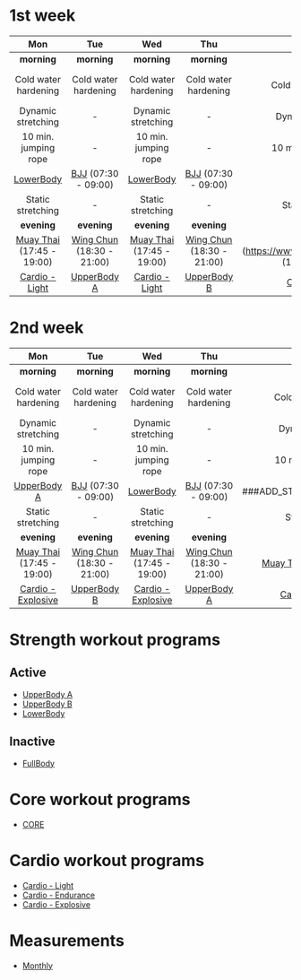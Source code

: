 # 1st week
| Mon | Tue | Wed | Thu | Fri | Sat | Sun |
|:-:|:-:|:-:|:-:|:-:|:-:|:-:|
| **morning** | **morning** | **morning** | **morning** | **morning** | **morning** |  **morning** |
| Cold water hardening | Cold water hardening | Cold water hardening | Cold water hardening | Cold water hardening | *REST mode* | Cold water hardening |
| Dynamic stretching | *-* | Dynamic stretching | *-* | Dynamic stretching | *REST mode* | Dynamic stretching |
| 10 min. jumping rope | *-* | 10 min. jumping rope | *-* | 10 min. jumping rope | *REST mode* | 10 min. jumping rope |
| [LowerBody](https://github.com/mobsikx/workout/blob/master/Strength-LowerBody.md) | [BJJ](https://www.lannagym.cz/rozvrh/) (07:30 - 09:00) | [LowerBody](https://github.com/mobsikx/workout/blob/master/Strength-LowerBody.md) | [BJJ](https://www.lannagym.cz/rozvrh/) (07:30 - 09:00) | [LowerBody](https://github.com/mobsikx/workout/blob/master/Strength-LowerBody.md) | *REST mode* | [CORE](https://github.com/mobsikx/workout/blob/master/Core.md) |
| Static stretching | *-* | Static stretching | *-* | Static stretching | *REST mode* | [Cardio - Endurance](https://github.com/mobsikx/workout/blob/master/Cardio-Endurance.md) |
| **evening** | **evening** | **evening** | **evening** | **evening** | **evening** | **evening** |
| [Muay Thai](https://www.lannagym.cz/rozvrh/) (17:45 - 19:00) | [Wing Chun](https://www.wingchunpraha.cz) (18:30 - 21:00) | [Muay Thai](https://www.lannagym.cz/rozvrh/) (17:45 - 19:00) | [Wing Chun](https://www.wingchunpraha.cz) (18:30 - 21:00) | Muay Thai](https://www.lannagym.cz/rozvrh/) (17:45 - 19:00) | *REST mode* | *REST mode* |
| [Cardio - Light](https://github.com/mobsikx/workout/blob/master/Cardio-Light.md) | [UpperBody A](https://github.com/mobsikx/workout/blob/master/Strength-UpperBodyA.md) | [Cardio - Light](https://github.com/mobsikx/workout/blob/master/Cardio-Light.md) | [UpperBody B](https://github.com/mobsikx/workout/blob/master/Strength-UpperBodyB.md) | [Cardio - Light](https://github.com/mobsikx/workout/blob/master/Cardio-Light.md) | *REST mode* | *REST mode* |

# 2nd week
| Mon | Tue | Wed | Thu | Fri | Sat | Sun |
|:-:|:-:|:-:|:-:|:-:|:-:|:-:|
| **morning** | **morning** | **morning** | **morning** | **morning** | **morning** |  **morning** |
| Cold water hardening | Cold water hardening | Cold water hardening | Cold water hardening | Cold water hardening | *REST mode* | Cold water hardening |
| Dynamic stretching | *-* | Dynamic stretching | *-* | Dynamic stretching | *REST mode* | Dynamic stretching |
| 10 min. jumping rope | *-* | 10 min. jumping rope | *-* | 10 min. jumping rope | *REST mode* | 10 min. jumping rope |
| [UpperBody A](https://github.com/mobsikx/workout/blob/master/Strength-UpperBodyA.md) | [BJJ](https://www.lannagym.cz/rozvrh/) (07:30 - 09:00) | [LowerBody](https://github.com/mobsikx/workout/blob/master/Strength-LowerBody.md) | [BJJ](https://www.lannagym.cz/rozvrh/) (07:30 - 09:00) | ###ADD_STRENGTH_PROGRAM### | *REST mode* | [CORE](https://github.com/mobsikx/workout/blob/master/Core.md) |
| Static stretching | *-* | Static stretching | *-* | Static stretching | *REST mode* | [Cardio - Endurance](https://github.com/mobsikx/workout/blob/master/Cardio-Endurance.md) |
| **evening** | **evening** | **evening** | **evening** | **evening** | **evening** | **evening** |
| [Muay Thai](https://www.lannagym.cz/rozvrh/) (17:45 - 19:00) | [Wing Chun](https://www.wingchunpraha.cz) (18:30 - 21:00) | [Muay Thai](https://www.lannagym.cz/rozvrh/) (17:45 - 19:00) | [Wing Chun](https://www.wingchunpraha.cz) (18:30 - 21:00) | [Muay Thai](https://www.lannagym.cz/rozvrh/) (17:45 - 19:00) | *REST mode* | *REST mode* |
| [Cardio - Explosive](https://github.com/mobsikx/workout/blob/master/Cardio-Explosive.md) | [UpperBody B](https://github.com/mobsikx/workout/blob/master/Strength-UpperBodyB.md) | [Cardio - Explosive](https://github.com/mobsikx/workout/blob/master/Cardio-Explosive.md) | [UpperBody A](https://github.com/mobsikx/workout/blob/master/Strength-UpperBodyA.md) | [Cardio - Explosive](https://github.com/mobsikx/workout/blob/master/Cardio-Explosive.md) | *REST mode* | *REST mode* |


# Strength workout programs
## Active
* [UpperBody A](https://github.com/mobsikx/workout/blob/master/Strength-UpperBodyA.md)
* [UpperBody B](https://github.com/mobsikx/workout/blob/master/Strength-UpperBodyB.md)
* [LowerBody](https://github.com/mobsikx/workout/blob/master/Strength-LowerBody.md)
## Inactive
* [FullBody](https://github.com/mobsikx/workout/blob/master/Strength-FullBody.md)

# Core workout programs
* [CORE](https://github.com/mobsikx/workout/blob/master/Core.md)

# Cardio workout programs
* [Cardio - Light](https://github.com/mobsikx/workout/blob/master/Cardio-Light.md)
* [Cardio - Endurance](https://github.com/mobsikx/workout/blob/master/Cardio-Endurance.md)
* [Cardio - Explosive](https://github.com/mobsikx/workout/blob/master/Cardio-Explosive.md)

# Measurements
* [Monthly](https://onedrive.live.com/edit.aspx?resid=201A2B187B4F6840!127&app=Excel&wdnd=1&wdPreviousSession=d4c29844%2D4119%2D400d%2Da5bd%2D41ce04693cb3)

